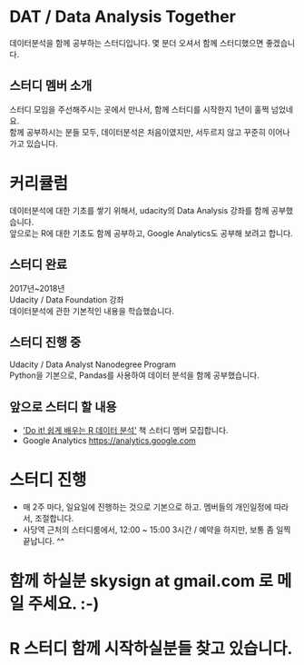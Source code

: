 # DAT / Data Analysis Together
데이터분석을 함께 공부하는 스터디입니다.
몇 분더 오셔서 함께 스터디했으면 좋겠습니다.

## 스터디 멤버 소개
스터디 모임을 주선해주시는 곳에서 만나서, 함께 스터디를 시작한지 1년이 훌쩍 넘었네요.<br>
함께 공부하시는 분들 모두, 데이터분석은 처음이였지만, 서두르지 않고 꾸준히 이어나가고 있습니다.

# 커리큘럼
데이터분석에 대한 기초를 쌓기 위해서, udacity의 Data Analysis 강좌를 함께 공부했습니다.<br>
앞으로는 R에 대한 기초도 함께 공부하고, Google Analytics도 공부해 보려고 합니다.

## 스터디 완료
2017년~2018년<br>
Udacity / Data Foundation 강좌<br>
데이터분석에 관한 기본적인 내용을 학습했습니다.

## 스터디 진행 중
Udacity / Data Analyst Nanodegree Program<br>
Python을 기본으로, Pandas를 사용하여 데이터 분석을 함께 공부했습니다.

## 앞으로 스터디 할 내용
- ['Do it! 쉽게 배우는 R 데이터 분석'](https://book.naver.com/bookdb/book_detail.nhn?bid=12256508) 책 스터디 멤버 모집합니다.
- Google Analytics https://analytics.google.com

# 스터디 진행
- 매 2주 마다, 일요일에 진행하는 것으로 기본으로 하고. 멤버들의 개인일정에 따라서, 조절합니다.
- 사당역 근처의 스터디룸에서, 12:00 ~ 15:00 3시간 / 예약을 하지만, 보통 좀 일찍끝납니다. ^^

# 함께 하실분 skysign at gmail.com 로 메일 주세요. :-)
# R 스터디 함께 시작하실분들 찾고 있습니다.
